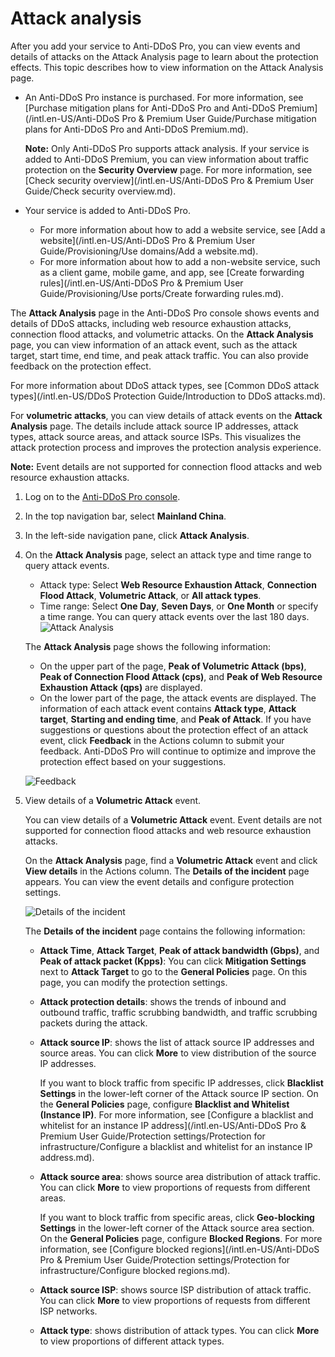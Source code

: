 # Attack analysis

After you add your service to Anti-DDoS Pro, you can view events and details of attacks on the Attack Analysis page to learn about the protection effects. This topic describes how to view information on the Attack Analysis page.

-   An Anti-DDoS Pro instance is purchased. For more information, see [Purchase mitigation plans for Anti-DDoS Pro and Anti-DDoS Premium](/intl.en-US/Anti-DDoS Pro & Premium User Guide/Purchase mitigation plans for Anti-DDoS Pro and Anti-DDoS Premium.md).

    **Note:** Only Anti-DDoS Pro supports attack analysis. If your service is added to Anti-DDoS Premium, you can view information about traffic protection on the **Security Overview** page. For more information, see [Check security overview](/intl.en-US/Anti-DDoS Pro & Premium User Guide/Check security overview.md).

-   Your service is added to Anti-DDoS Pro.
    -   For more information about how to add a website service, see [Add a website](/intl.en-US/Anti-DDoS Pro & Premium User Guide/Provisioning/Use domains/Add a website.md).
    -   For more information about how to add a non-website service, such as a client game, mobile game, and app, see [Create forwarding rules](/intl.en-US/Anti-DDoS Pro & Premium User Guide/Provisioning/Use ports/Create forwarding rules.md).

The **Attack Analysis** page in the Anti-DDoS Pro console shows events and details of DDoS attacks, including web resource exhaustion attacks, connection flood attacks, and volumetric attacks. On the **Attack Analysis** page, you can view information of an attack event, such as the attack target, start time, end time, and peak attack traffic. You can also provide feedback on the protection effect.

For more information about DDoS attack types, see [Common DDoS attack types](/intl.en-US/DDoS Protection Guide/Introduction to DDoS attacks.md).

For **volumetric attacks**, you can view details of attack events on the **Attack Analysis** page. The details include attack source IP addresses, attack types, attack source areas, and attack source ISPs. This visualizes the attack protection process and improves the protection analysis experience.

**Note:** Event details are not supported for connection flood attacks and web resource exhaustion attacks.

1.  Log on to the [Anti-DDoS Pro console](https://yundun.console.aliyun.com/?p=ddoscoo).

2.  In the top navigation bar, select **Mainland China**.

3.  In the left-side navigation pane, click **Attack Analysis**.

4.  On the **Attack Analysis** page, select an attack type and time range to query attack events.

    -   Attack type: Select **Web Resource Exhaustion Attack**, **Connection Flood Attack**, **Volumetric Attack**, or **All attack types**.
    -   Time range: Select **One Day**, **Seven Days**, or **One Month** or specify a time range. You can query attack events over the last 180 days.
    ![Attack Analysis](https://static-aliyun-doc.oss-cn-hangzhou.aliyuncs.com/assets/img/en-US/9539022061/p170724.png)

    The **Attack Analysis** page shows the following information:

    -   On the upper part of the page, **Peak of Volumetric Attack \(bps\)**, **Peak of Connection Flood Attack \(cps\)**, and **Peak of Web Resource Exhaustion Attack \(qps\)** are displayed.
    -   On the lower part of the page, the attack events are displayed. The information of each attack event contains **Attack type**, **Attack target**, **Starting and ending time**, and **Peak of Attack**.
    If you have suggestions or questions about the protection effect of an attack event, click **Feedback** in the Actions column to submit your feedback. Anti-DDoS Pro will continue to optimize and improve the protection effect based on your suggestions.

    ![Feedback](https://static-aliyun-doc.oss-cn-hangzhou.aliyuncs.com/assets/img/en-US/9539022061/p170726.png)

5.  View details of a **Volumetric Attack** event.

    You can view details of a **Volumetric Attack** event. Event details are not supported for connection flood attacks and web resource exhaustion attacks.

    On the **Attack Analysis** page, find a **Volumetric Attack** event and click **View details** in the Actions column. The **Details of the incident** page appears. You can view the event details and configure protection settings.

    ![Details of the incident](https://static-aliyun-doc.oss-cn-hangzhou.aliyuncs.com/assets/img/en-US/9539022061/p170725.png)

    The **Details of the incident** page contains the following information:

    -   **Attack Time**, **Attack Target**, **Peak of attack bandwidth \(Gbps\)**, and **Peak of attack packet \(Kpps\)**: You can click **Mitigation Settings** next to **Attack Target** to go to the **General Policies** page. On this page, you can modify the protection settings.
    -   **Attack protection details**: shows the trends of inbound and outbound traffic, traffic scrubbing bandwidth, and traffic scrubbing packets during the attack.
    -   **Attack source IP**: shows the list of attack source IP addresses and source areas. You can click **More** to view distribution of the source IP addresses.

        If you want to block traffic from specific IP addresses, click **Blacklist Settings** in the lower-left corner of the Attack source IP section. On the **General Policies** page, configure **Blacklist and Whitelist \(Instance IP\)**. For more information, see [Configure a blacklist and whitelist for an instance IP address](/intl.en-US/Anti-DDoS Pro & Premium User Guide/Protection settings/Protection for infrastructure/Configure a blacklist and whitelist for an instance IP address.md).

    -   **Attack source area**: shows source area distribution of attack traffic. You can click **More** to view proportions of requests from different areas.

        If you want to block traffic from specific areas, click **Geo-blocking Settings** in the lower-left corner of the Attack source area section. On the **General Policies** page, configure **Blocked Regions**. For more information, see [Configure blocked regions](/intl.en-US/Anti-DDoS Pro & Premium User Guide/Protection settings/Protection for infrastructure/Configure blocked regions.md).

    -   **Attack source ISP**: shows source ISP distribution of attack traffic. You can click **More** to view proportions of requests from different ISP networks.
    -   **Attack type**: shows distribution of attack types. You can click **More** to view proportions of different attack types.

